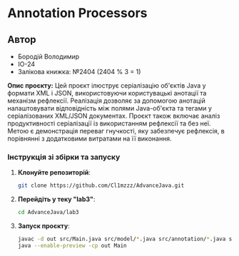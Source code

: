 # Annotation Processors
## Автор
- Бородій Володимир
- ІО-24
- Залікова книжка: №2404 (2404 % 3 = 1)

**Опис проєкту:**
Цей проєкт ілюструє серіалізацію об'єктів Java у формати XML і JSON, використовуючи користувацькі анотації та механізм рефлексії. Реалізація дозволяє за допомогою анотацій налаштовувати відповідність між полями Java-об'єкта та тегами у серіалізованих XML/JSON документах.
Проєкт також включає аналіз продуктивності серіалізації із використанням рефлексії та без неї. Метою є демонстрація переваг гнучкості, яку забезпечує рефлексія, в порівнянні з додатковими витратами на її виконання.

### Інструкція зі збірки та запуску

1. **Клонуйте репозиторій**:
    ```bash
    git clone https://github.com/Cl1mzzz/AdvanceJava.git
    ```

2. **Перейдіть у теку "lab3"**:
    ```bash
    cd AdvanceJava/lab3
    ```

3. **Запуск проєкту**:
    ```bash
    javac -d out src/Main.java src/model/*.java src/annotation/*.java src/serializer/*.java
    java --enable-preview -cp out Main
    ```
